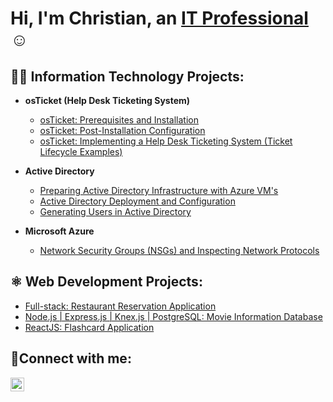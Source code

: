 <h1>Hi, I'm Christian, an <a href="https://www.linkedin.com/in/christian-decastro">IT Professional</a>☺</h1>

<h2>👨‍💻 Information Technology Projects:</h2>

- <b>osTicket (Help Desk Ticketing System)</b>
  - [osTicket: Prerequisites and Installation](https://github.com/christianDCdev/osTicket-prereqs)
  - [osTicket: Post-Installation Configuration](https://github.com/christianDCdev/osTicket-post-install-config)
  - [osTicket: Implementing a Help Desk Ticketing System (Ticket Lifecycle Examples)](https://github.com/christianDCdev/osTicket-ticket-lifecycle)

- <b>Active Directory</b>
  - [Preparing Active Directory Infrastructure with Azure VM's]()
  - [Active Directory Deployment and Configuration]()
  - [Generating Users in Active Directory]()

- <b>Microsoft Azure</b>
  - [Network Security Groups (NSGs) and Inspecting Network Protocols](https://github.com/christianDCdev/azure-network-protocols/tree/main)

 <h2>⚛️ Web Development Projects:</h2>
 
  - [Full-stack: Restaurant Reservation Application](https://github.com/christianDCdev/restaurant-reservation)
  - [Node.js | Express.js | Knex.js | PostgreSQL: Movie Information Database](https://github.com/christianDCdev/we-love-movies-backend)
  - [ReactJS: Flashcard Application](https://github.com/christianDCdev/flashcard-react-app)

<h2>🤳Connect with me:</h2>

[<img align="left" alt="Josh | LinkedIn" width="22px" src="https://cdn.jsdelivr.net/npm/simple-icons@v3/icons/linkedin.svg" />][linkedin]

[linkedin]: https://www.linkedin.com/in/christian-decastro
